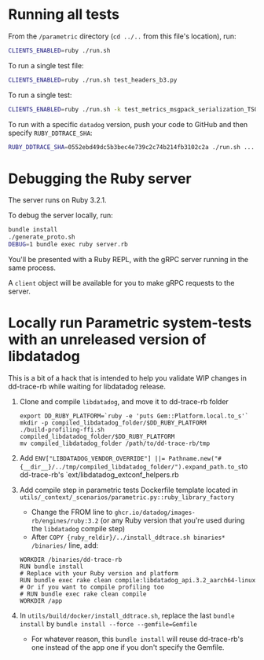 # Running all tests

From the `/parametric` directory (`cd ../..` from this file's location), run:
```sh
CLIENTS_ENABLED=ruby ./run.sh
```

To run a single test file:
```sh
CLIENTS_ENABLED=ruby ./run.sh test_headers_b3.py
```

To run a single test:
```sh
CLIENTS_ENABLED=ruby ./run.sh -k test_metrics_msgpack_serialization_TS001
```

To run with a specific `datadog` version, push your code to GitHub and then specify `RUBY_DDTRACE_SHA`:

```sh
RUBY_DDTRACE_SHA=0552ebd49dc5b3bec4e739c2c74b214fb3102c2a ./run.sh ...
```

# Debugging the Ruby server

The server runs on Ruby 3.2.1.

To debug the server locally, run:
```sh
bundle install
./generate_proto.sh
DEBUG=1 bundle exec ruby server.rb
```

You'll be presented with a Ruby REPL, with the gRPC server running in the same process.

A `client` object will be available for you to make gRPC requests to the server.

# Locally run Parametric system-tests with an unreleased version of libdatadog

This is a bit of a hack that is intended to help you validate WIP changes in dd-trace-rb while waiting for libdatadog release.

1. Clone and compile `libdatadog`, and move it to dd-trace-rb folder
    ```
    export DD_RUBY_PLATFORM=`ruby -e 'puts Gem::Platform.local.to_s'`
    mkdir -p compiled_libdatadog_folder/$DD_RUBY_PLATFORM
    ./build-profiling-ffi.sh compiled_libdatadog_folder/$DD_RUBY_PLATFORM
    mv compiled_libdatadog_folder /path/to/dd-trace-rb/tmp
    ```

2. Add `ENV["LIBDATADOG_VENDOR_OVERRIDE"] ||= Pathname.new("#{__dir__}/../tmp/compiled_libdatadog_folder/").expand_path.to_s`to dd-trace-rb's `ext/libdatadog_extconf_helpers.rb

3. Add compile step in parametric tests Dockerfile template located in `utils/_context/_scenarios/parametric.py::ruby_library_factory`
    - Change the FROM line to `ghcr.io/datadog/images-rb/engines/ruby:3.2` (or any Ruby version that you're used during the `libdatadog` compile step)
    - After `COPY {ruby_reldir}/../install_ddtrace.sh binaries* /binaries/` line, add:
    ```
    WORKDIR /binaries/dd-trace-rb
    RUN bundle install
    # Replace with your Ruby version and platform
    RUN bundle exec rake clean compile:libdatadog_api.3.2_aarch64-linux
    # Or if you want to compile profiling too
    # RUN bundle exec rake clean compile
    WORKDIR /app
    ```

4. In `utils/build/docker/install_ddtrace.sh`, replace the last `bundle install` by `bundle install --force --gemfile=Gemfile`
    - For whatever reason, this `bundle install` will reuse dd-trace-rb's one instead of the app one if you don't specify the Gemfile.
